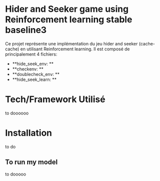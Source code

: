# Hider and Seeker game using Reinforcement learning stable baseline3
Ce projet représente une implémentation du jeu hider and seeker (cache-cache) en utilisant Reinforcement learning. Il est composé de principalement 4 fichiers:
* **hide_seek_env: ** 
* **checkenv: ** 
* **doublecheck_env: ** 
* **hide_seek_learn: ** 
# Tech/Framework Utilisé
to doooooo
# Installation
to do 
## To run my model
to dooooo
